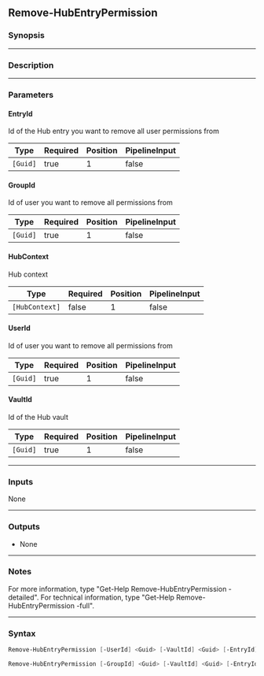 Remove-HubEntryPermission
-------------------------

### Synopsis

---

### Description

---

### Parameters
#### **EntryId**
Id of the Hub entry you want to remove all user permissions from

|Type    |Required|Position|PipelineInput|
|--------|--------|--------|-------------|
|`[Guid]`|true    |1       |false        |

#### **GroupId**
Id of user you want to remove all permissions from

|Type    |Required|Position|PipelineInput|
|--------|--------|--------|-------------|
|`[Guid]`|true    |1       |false        |

#### **HubContext**
Hub context

|Type          |Required|Position|PipelineInput|
|--------------|--------|--------|-------------|
|`[HubContext]`|false   |1       |false        |

#### **UserId**
Id of user you want to remove all permissions from

|Type    |Required|Position|PipelineInput|
|--------|--------|--------|-------------|
|`[Guid]`|true    |1       |false        |

#### **VaultId**
Id of the Hub vault

|Type    |Required|Position|PipelineInput|
|--------|--------|--------|-------------|
|`[Guid]`|true    |1       |false        |

---

### Inputs
None

---

### Outputs
* None

---

### Notes
For more information, type "Get-Help Remove-HubEntryPermission -detailed". For technical information, type "Get-Help Remove-HubEntryPermission -full".

---

### Syntax
```PowerShell
Remove-HubEntryPermission [-UserId] <Guid> [-VaultId] <Guid> [-EntryId] <Guid> [[-HubContext] <HubContext>] [<CommonParameters>]
```
```PowerShell
Remove-HubEntryPermission [-GroupId] <Guid> [-VaultId] <Guid> [-EntryId] <Guid> [[-HubContext] <HubContext>] [<CommonParameters>]
```
